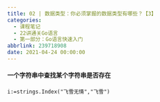 ```yaml
---
title: 02 | 数据类型：你必须掌握的数据类型有哪些？【3】
categories:
  - 课程笔记
  - 22讲通关Go语言
  - 第一部分：Go语言快速入门
abbrlink: 239718908
date: 2021-04-24 00:00:00
---
```


#### 一个字符串中查找某个字符串是否存在

```
i:=strings.Index("飞雪无情","飞雪")
```

